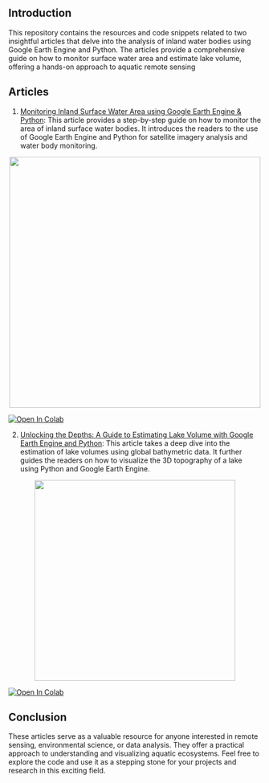 
## Introduction

This repository contains the resources and code snippets related to two insightful articles that delve into the analysis of inland water bodies using Google Earth Engine and Python. The articles provide a comprehensive guide on how to monitor surface water area and estimate lake volume, offering a hands-on approach to aquatic remote sensing

## Articles
1. [Monitoring Inland Surface Water Area using Google Earth Engine & Python](https://medium.com/@kavyajeetbora/monitoring-inland-surface-water-area-using-google-earth-engine-python-35f938da8077): This article provides a step-by-step guide on how to monitor the area of inland surface water bodies. It introduces the readers to the use of Google Earth Engine and Python for satellite imagery analysis and water body monitoring.

<p align="center">
  <img src="https://miro.medium.com/v2/resize:fit:640/format:webp/1*Pd0Txzce7wVJHbO5cX2xTA.gif" height=500/>
</p>

[![Open In Colab](https://colab.research.google.com/assets/colab-badge.svg)](https://colab.research.google.com/github/kavyajeetbora/monitoring_water_surface_area/blob/master/notebooks/monitoring_inland_water_area_v2.ipynb)

2. [Unlocking the Depths: A Guide to Estimating Lake Volume with Google Earth Engine and Python](https://medium.com/@kavyajeetbora/unlocking-the-depths-a-guide-to-estimating-lake-volume-with-google-earth-engine-and-python-ef36b842fa2a): This article takes a deep dive into the estimation of lake volumes using global bathymetric data. It further guides the readers on how to visualize the 3D topography of a lake using Python and Google Earth Engine.

<p align="center">
  <img src="https://github.com/kavyajeetbora/monitoring_water_surface_area/assets/38955297/8588e363-c586-4bb4-9bd4-ff06d74be661" height=400/>
</p>

[![Open In Colab](https://colab.research.google.com/assets/colab-badge.svg)](https://colab.research.google.com/github/kavyajeetbora/monitoring_water_surface_area/blob/master/notebooks/estimating_lake_depth.ipynb)

## Conclusion
These articles serve as a valuable resource for anyone interested in remote sensing, environmental science, or data analysis. They offer a practical approach to understanding and visualizing aquatic ecosystems. Feel free to explore the code and use it as a stepping stone for your projects and research in this exciting field.

